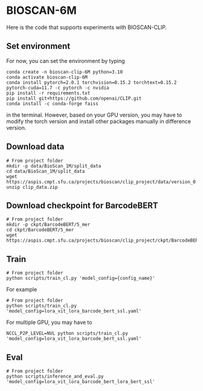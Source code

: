 # BIOSCAN-6M

Here is the code that supports experiments with BIOSCAN-CLIP.

## Set environment
For now, you can set the environment by typing
```shell
conda create -n bioscan-clip-6M python=3.10
conda activate bioscan-clip-6M
conda install pytorch=2.0.1 torchvision=0.15.2 torchtext=0.15.2 pytorch-cuda=11.7 -c pytorch -c nvidia
pip install -r requirements.txt
pip install git+https://github.com/openai/CLIP.git
conda install -c conda-forge faiss

```
in the terminal. However, based on your GPU version, you may have to modify the torch version and install other packages manually in difference version.
## Download data
```shell
# From project folder
mkdir -p data/BioScan_1M/split_data
cd data/BioScan_1M/split_data
wget https://aspis.cmpt.sfu.ca/projects/bioscan/clip_project/data/version_0.2.1/BioScan_data_in_splits.hdf5
unzip clip_data.zip
```

## Download checkpoint for BarcodeBERT
```shell
# From project folder
mkdir -p ckpt/BarcodeBERT/5_mer
cd ckpt/BarcodeBERT/5_mer
wget https://aspis.cmpt.sfu.ca/projects/bioscan/clip_project/ckpt/BarcodeBERT/model_41.pth
```

## Train
```shell
# From project folder
python scripts/train_cl.py 'model_config={config_name}'
```
For example
```shell
# From project folder
python scripts/train_cl.py 'model_config=lora_vit_lora_barcode_bert_ssl.yaml'
```
For multiple GPU, you may have to
```shell
NCCL_P2P_LEVEL=NVL python scripts/train_cl.py 'model_config=lora_vit_lora_barcode_bert_ssl.yaml'
```

## Eval
```shell
# From project folder
python scripts/inference_and_eval.py 'model_config=lora_vit_lora_barcode_bert_lora_bert_ssl'
```